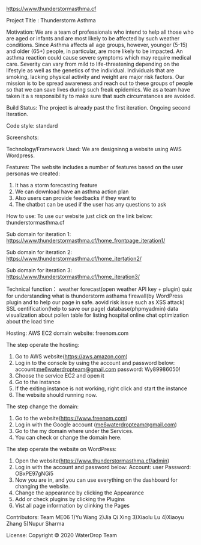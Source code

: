 https://www.thunderstormasthma.cf

Project Title : Thunderstorm Asthma

Motivation: We are a team of professionals who intend to help all those who are aged or infants and are most likely to be affected by such weather conditions. Since Asthma affects all age groups, however, younger (5-15) and older (65+) people, in particular, are more likely to be impacted. An asthma reaction could cause severe symptoms which may require medical care. Severity can vary from mild to life-threatening depending on the lifestyle as well as the genetics of the individual. Individuals that are smoking, lacking physical activity and weight are major risk factors. Our mission is to be spread awareness and reach out to these groups of people so that we can save lives during such freak epidemics. We as a team have taken it a s responsibility to make sure that such circumstances are avoided.

Build Status: The project is already past the first iteration. Ongoing second Iteration.

Code style: standard

Screenshots:

Technology/Framework Used: We are designinng a website using AWS Wordpress.

Features: The website includes a number of features based on the user personas we created: 
1) It has a storm forecasting feature 
2) We can download have an asthma action plan 
3) Also users can provide feedbacks if they want to
4) The chatbot can be used if the user has any questions to ask

How to use: To use our website just click on the link below:
thunderstormasthma.cf

Sub domain for iteration 1:
https://www.thunderstormasthma.cf/home_frontpage_iteration1/

Sub domain for iteration 2:
https://www.thunderstormasthma.cf/home_itertation2/

Sub domain for iteration 3:
https://www.thunderstormasthma.cf/home_iteration3/

Technical function：
weather forecast(open weather API key + plugin)
quiz for understanding what is thunderstorm asthama
firewall(by WordPress plugin and to help our page in safe. aovid risk issue such as XSS attack)
SSL centification(help to save our page)
database(phpmyadmin)
data visualization about pollen
table for listing hospital
online chat
optimization about the load time 

Hosting: AWS EC2
domain website: freenom.com

The step operate the hosting:
1. Go to AWS website(https://aws.amazon.com)
2. Log in to the console by using the account and password below:
    account:me6waterdropteam@gmail.com
    password: Wy89986050!
3. Choose the service EC2 and open it
4. Go to the instance
5. If the exiting instance is not working, right click and start the instance
6. The website should running now.

The step change the domain:
1. Go to the website(https://www.freenom.com)
2. Log in with the Google account (me6waterdropteam@gmail.com)
3. Go to the my domain where under the Services.
4. You can check or change the domain here.

The step operate the website on WordPress:
1. Open the website(https://www.thunderstormasthma.cf/admin)
2. Log in with the account and password below:
   Account: user
   Password: OBxPE97gNGi5
3. Now you are in, and you can use everything on the dashboard for changing the website.
4. Change the appearance by clicking the Appearance
5. Add or check plugins by clicking the Plugins
6. Vist all page information by clinking the Pages



Contributors: Team ME06
1)Yu Wang
2)Jia Qi Xing
3)Xiaolu Lu
4)Xiaoyu Zhang
5)Nupur Sharma


License: Copyright © 2020 WaterDrop Team

